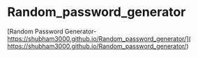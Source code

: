 # Random_password_generator

[Random Password Generator- https://shubham3000.github.io/Random_password_generator/]( https://shubham3000.github.io/Random_password_generator/)
